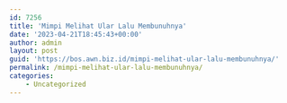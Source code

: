 ```yaml
---
id: 7256
title: 'Mimpi Melihat Ular Lalu Membunuhnya'
date: '2023-04-21T18:45:43+00:00'
author: admin
layout: post
guid: 'https://bos.awn.biz.id/mimpi-melihat-ular-lalu-membunuhnya/'
permalink: /mimpi-melihat-ular-lalu-membunuhnya/
categories:
    - Uncategorized
---
```


